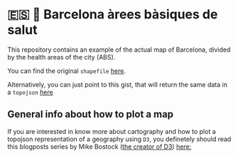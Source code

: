 # :es: :european_castle: Barcelona àrees bàsiques de salut

This repository contains an example of the actual map of Barcelona, divided by
the health areas of the city (ABS).

You can find the original `shapefile` [here](http://salutweb.gencat.cat/ca/el_departament/estadistiques_sanitaries/cartografia/).

Alternatively, you can just point to this gist, that will return the same data
in a `topojson` [here](https://gist.githubusercontent.com/glippi/86b8ce8b6db37ab6cacea573440df1b8/raw/45ecc0e8428fb672a133c0af48cd0102a72bb47b/FINAL)

## General info about how to plot a map
If you are interested in know more about cartography and how to plot a topojson
representation of a geography using `D3`, you definetely should read this
blogposts series by Mike Bostock ([the creator of D3](https://github.com/mbostock)) [here:](https://medium.com/@mbostock/command-line-cartography-part-1-897aa8f8ca2c)
